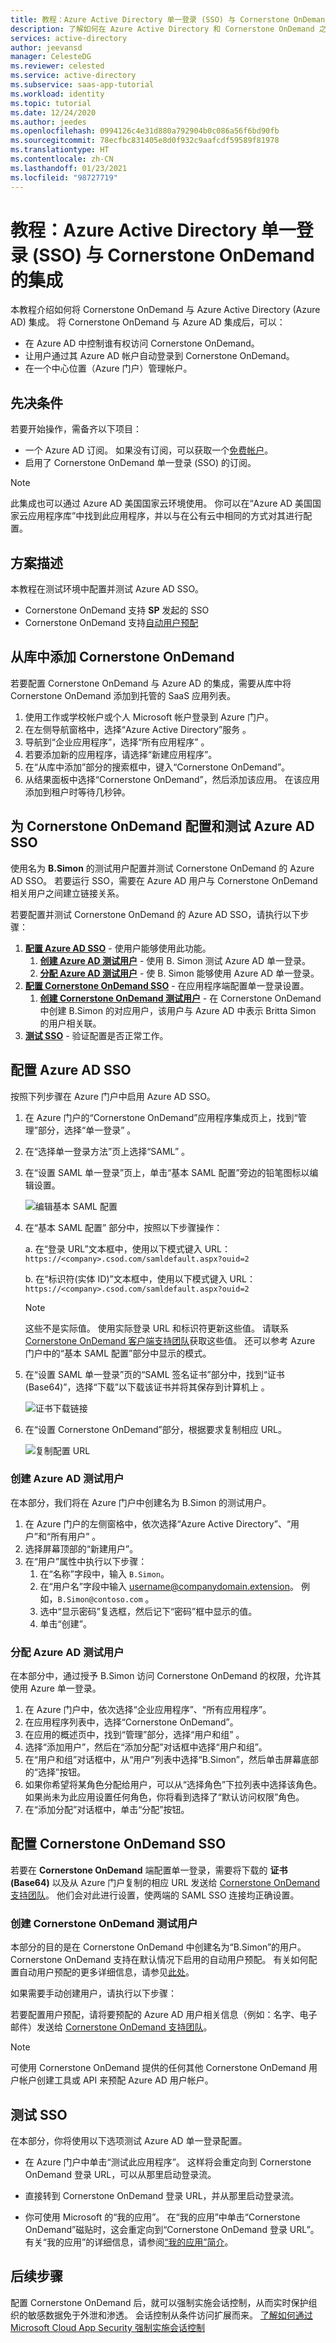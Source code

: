 ```yaml
---
title: 教程：Azure Active Directory 单一登录 (SSO) 与 Cornerstone OnDemand 的集成 | Microsoft Docs
description: 了解如何在 Azure Active Directory 和 Cornerstone OnDemand 之间配置单一登录。
services: active-directory
author: jeevansd
manager: CelesteDG
ms.reviewer: celested
ms.service: active-directory
ms.subservice: saas-app-tutorial
ms.workload: identity
ms.topic: tutorial
ms.date: 12/24/2020
ms.author: jeedes
ms.openlocfilehash: 0994126c4e31d880a792904b0c086a56f6bd90fb
ms.sourcegitcommit: 78ecfbc831405e8d0f932c9aafcdf59589f81978
ms.translationtype: HT
ms.contentlocale: zh-CN
ms.lasthandoff: 01/23/2021
ms.locfileid: "98727719"
---
```

# <a name="tutorial-azure-active-directory-single-sign-on-sso-integration-with-cornerstone-ondemand"></a>教程：Azure Active Directory 单一登录 (SSO) 与 Cornerstone OnDemand 的集成

本教程介绍如何将 Cornerstone OnDemand 与 Azure Active Directory (Azure AD) 集成。 将 Cornerstone OnDemand 与 Azure AD 集成后，可以：

* 在 Azure AD 中控制谁有权访问 Cornerstone OnDemand。
* 让用户通过其 Azure AD 帐户自动登录到 Cornerstone OnDemand。
* 在一个中心位置（Azure 门户）管理帐户。

## <a name="prerequisites"></a>先决条件

若要开始操作，需备齐以下项目：

* 一个 Azure AD 订阅。 如果没有订阅，可以获取一个[免费帐户](https://azure.microsoft.com/free/)。
* 启用了 Cornerstone OnDemand 单一登录 (SSO) 的订阅。

> [!NOTE]
> 此集成也可以通过 Azure AD 美国国家云环境使用。 你可以在“Azure AD 美国国家云应用程序库”中找到此应用程序，并以与在公有云中相同的方式对其进行配置。

## <a name="scenario-description"></a>方案描述

本教程在测试环境中配置并测试 Azure AD SSO。

* Cornerstone OnDemand 支持 **SP** 发起的 SSO
* Cornerstone OnDemand 支持[自动用户预配](cornerstone-ondemand-provisioning-tutorial.md)


## <a name="adding-cornerstone-ondemand-from-the-gallery"></a>从库中添加 Cornerstone OnDemand

若要配置 Cornerstone OnDemand 与 Azure AD 的集成，需要从库中将 Cornerstone OnDemand 添加到托管的 SaaS 应用列表。

1. 使用工作或学校帐户或个人 Microsoft 帐户登录到 Azure 门户。
1. 在左侧导航窗格中，选择“Azure Active Directory”服务  。
1. 导航到“企业应用程序”，选择“所有应用程序”   。
1. 若要添加新的应用程序，请选择“新建应用程序”。
1. 在“从库中添加”部分的搜索框中，键入“Cornerstone OnDemand”。
1. 从结果面板中选择“Cornerstone OnDemand”，然后添加该应用。 在该应用添加到租户时等待几秒钟。

## <a name="configure-and-test-azure-ad-sso-for-cornerstone-ondemand"></a>为 Cornerstone OnDemand 配置和测试 Azure AD SSO

使用名为 **B.Simon** 的测试用户配置并测试 Cornerstone OnDemand 的 Azure AD SSO。 若要运行 SSO，需要在 Azure AD 用户与 Cornerstone OnDemand 相关用户之间建立链接关系。

若要配置并测试 Cornerstone OnDemand 的 Azure AD SSO，请执行以下步骤：

1. **[配置 Azure AD SSO](#configure-azure-ad-sso)** - 使用户能够使用此功能。
    1. **[创建 Azure AD 测试用户](#create-an-azure-ad-test-user)** - 使用 B. Simon 测试 Azure AD 单一登录。
    1. **[分配 Azure AD 测试用户](#assign-the-azure-ad-test-user)** - 使 B. Simon 能够使用 Azure AD 单一登录。
2. **[配置 Cornerstone OnDemand SSO](#configure-cornerstone-ondemand-sso)** - 在应用程序端配置单一登录设置。
    1. **[创建 Cornerstone OnDemand 测试用户](#create-cornerstone-ondemand-test-user)** - 在 Cornerstone OnDemand 中创建 B.Simon 的对应用户，该用户与 Azure AD 中表示 Britta Simon 的用户相关联。
3. **[测试 SSO](#test-sso)** - 验证配置是否正常工作。

## <a name="configure-azure-ad-sso"></a>配置 Azure AD SSO

按照下列步骤在 Azure 门户中启用 Azure AD SSO。

1. 在 Azure 门户的“Cornerstone OnDemand”应用程序集成页上，找到“管理”部分，选择“单一登录”  。
1. 在“选择单一登录方法”页上选择“SAML”   。
1. 在“设置 SAML 单一登录”页上，单击“基本 SAML 配置”旁边的铅笔图标以编辑设置。 

   ![编辑基本 SAML 配置](common/edit-urls.png)

1. 在“基本 SAML 配置”  部分中，按照以下步骤操作：

    a. 在“登录 URL”文本框中，使用以下模式键入 URL：`https://<company>.csod.com/samldefault.aspx?ouid=2` 

    b. 在“标识符(实体 ID)”文本框中，使用以下模式键入 URL：`https://<company>.csod.com/samldefault.aspx?ouid=2`

    > [!NOTE]
    > 这些不是实际值。 使用实际登录 URL 和标识符更新这些值。 请联系 [Cornerstone OnDemand 客户端支持团队](mailto:moreinfo@csod.com)获取这些值。 还可以参考 Azure 门户中的“基本 SAML 配置”部分中显示的模式。

4. 在“设置 SAML 单一登录”页的“SAML 签名证书”部分中，找到“证书(Base64)”，选择“下载”以下载该证书并将其保存到计算机上     。

    ![证书下载链接](common/certificatebase64.png)

6. 在“设置 Cornerstone OnDemand”部分，根据要求复制相应 URL。

    ![复制配置 URL](common/copy-configuration-urls.png)

### <a name="create-an-azure-ad-test-user"></a>创建 Azure AD 测试用户

在本部分，我们将在 Azure 门户中创建名为 B.Simon 的测试用户。

1. 在 Azure 门户的左侧窗格中，依次选择“Azure Active Directory”、“用户”和“所有用户”  。
1. 选择屏幕顶部的“新建用户”。
1. 在“用户”属性中执行以下步骤：
    1. 在“名称”字段中，输入 `B.Simon`。  
    1. 在“用户名”字段中输入 username@companydomain.extension。 例如，`B.Simon@contoso.com` 。
    1. 选中“显示密码”复选框，然后记下“密码”框中显示的值。
    1. 单击“创建”。

### <a name="assign-the-azure-ad-test-user"></a>分配 Azure AD 测试用户

在本部分中，通过授予 B.Simon 访问 Cornerstone OnDemand 的权限，允许其使用 Azure 单一登录。

1. 在 Azure 门户中，依次选择“企业应用程序”、“所有应用程序”。 
1. 在应用程序列表中，选择“Cornerstone OnDemand”。
1. 在应用的概述页中，找到“管理”部分，选择“用户和组” 。
1. 选择“添加用户”，然后在“添加分配”对话框中选择“用户和组”。
1. 在“用户和组”对话框中，从“用户”列表中选择“B.Simon”，然后单击屏幕底部的“选择”按钮。
1. 如果你希望将某角色分配给用户，可以从“选择角色”下拉列表中选择该角色。 如果尚未为此应用设置任何角色，你将看到选择了“默认访问权限”角色。
1. 在“添加分配”对话框中，单击“分配”按钮。

## <a name="configure-cornerstone-ondemand-sso"></a>配置 Cornerstone OnDemand SSO

若要在 **Cornerstone OnDemand** 端配置单一登录，需要将下载的 **证书(Base64)** 以及从 Azure 门户复制的相应 URL 发送给 [Cornerstone OnDemand 支持团队](mailto:moreinfo@csod.com)。 他们会对此进行设置，使两端的 SAML SSO 连接均正确设置。

### <a name="create-cornerstone-ondemand-test-user"></a>创建 Cornerstone OnDemand 测试用户

本部分的目的是在 Cornerstone OnDemand 中创建名为“B.Simon”的用户。 Cornerstone OnDemand 支持在默认情况下启用的自动用户预配。 有关如何配置自动用户预配的更多详细信息，请参见[此处](./cornerstone-ondemand-provisioning-tutorial.md)。

如果需要手动创建用户，请执行以下步骤：

若要配置用户预配，请将要预配的 Azure AD 用户相关信息（例如：名字、电子邮件）发送给 [Cornerstone OnDemand 支持团队](mailto:moreinfo@csod.com)。

>[!NOTE]
>可使用 Cornerstone OnDemand 提供的任何其他 Cornerstone OnDemand 用户帐户创建工具或 API 来预配 Azure AD 用户帐户。

## <a name="test-sso"></a>测试 SSO 

在本部分，你将使用以下选项测试 Azure AD 单一登录配置。 

* 在 Azure 门户中单击“测试此应用程序”。 这样将会重定向到 Cornerstone OnDemand 登录 URL，可以从那里启动登录流。 

* 直接转到 Cornerstone OnDemand 登录 URL，并从那里启动登录流。

* 你可使用 Microsoft 的“我的应用”。 在“我的应用”中单击“Cornerstone OnDemand”磁贴时，这会重定向到“Cornerstone OnDemand 登录 URL”。 有关“我的应用”的详细信息，请参阅[“我的应用”简介](../user-help/my-apps-portal-end-user-access.md)。

## <a name="next-steps"></a>后续步骤

配置 Cornerstone OnDemand 后，就可以强制实施会话控制，从而实时保护组织的敏感数据免于外泄和渗透。 会话控制从条件访问扩展而来。 [了解如何通过 Microsoft Cloud App Security 强制实施会话控制](/cloud-app-security/proxy-deployment-aad)